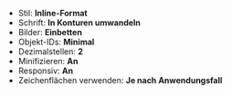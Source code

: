 - Stil: **Inline-Format**
- Schrift: **In Konturen umwandeln**
- Bilder: **Einbetten**
- Objekt-IDs: **Minimal**
- Dezimalstellen: **2**
- Minifizieren: **An**
- Responsiv: **An**
- Zeichenflächen verwenden: **Je nach Anwendungsfall**
